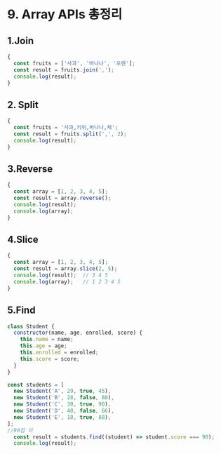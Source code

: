 # 9. Array APIs 총정리

## 1.Join

```javascript
{
  const fruits = ['사과', '바나나', '오렌'];
  const result = fruits.join(',');
  console.log(result);
}
```

## 2. Split

```javascript
{
  const fruits = '사과,키위,바나나,체';
  const result = fruits.split(',', 2);
  console.log(result);
}
```

## 3.Reverse

```javascript
{
  const array = [1, 2, 3, 4, 5];
  const result = array.reverse();
  console.log(result);
  console.log(array);
}
```

## 4.Slice

```javascript
{
  const array = [1, 2, 3, 4, 5];
  const result = array.slice(2, 5);
  console.log(result);  // 3 4 5
  console.log(array);   // 1 2 3 4 5
}
```

## 5.Find

```javascript
class Student {
  constructor(name, age, enrolled, score) {
    this.name = name;
    this.age = age;
    this.enrolled = enrolled;
    this.score = score;
  }
}

const students = [
  new Student('A', 29, true, 45),
  new Student('B', 28, false, 80),
  new Student('C', 30, true, 90),
  new Student('D', 40, false, 66),
  new Student('E', 18, true, 88),
];
//90점 이
  const result = students.find((student) => student.score === 90);
  console.log(result);
```

